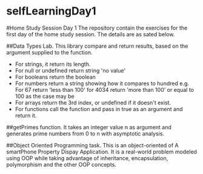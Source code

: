 # selfLearningDay1

#Home Study Session Day 1
The repository contain the exercises for the first day of the home study session. The details are as sated below.

##Data Types Lab.
This library compare and return results, based on the argument supplied to the function. 
* For strings, it return its length.
* For null or undefined return string 'no value'
* For booleans return the boolean
* For numbers return a string showing how it compares to hundred e.g. For 67 return 'less than 100' for 4034 return 'more than 100' or equal to 100 as the case may be
* For arrays return the 3rd index, or undefined if it doesn't exist.
* For functions call the function and pass in true as an argument and return it.


##getPrimes function.
It takes an integer value n as argument and generates prime numbers from 0 to n with asymptotic analysis.

##Object Oriented Programming task.
This is an object-oriented of A smartPhone Property Dispay Application. It is a real-world problem modeled using OOP while taking advantage of inheritance, encapsulation, polymorphism and the other OOP concepts.
